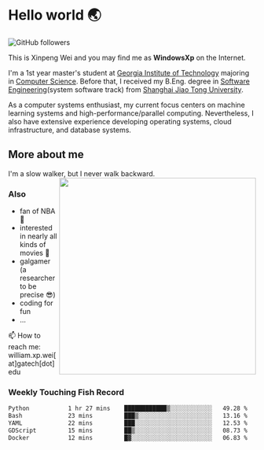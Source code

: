 <!--
**WindowsXp-Beta/WindowsXp-Beta** is a ✨ _special_ ✨ repository because its `README.md` (this file) appears on your GitHub profile.

Here are some ideas to get you started:

- 🔭 I’m currently working on ...
- 🌱 I’m currently learning ...
- 👯 I’m looking to collaborate on ...
- 🤔 I’m looking for help with ...
- 💬 Ask me about ...
- 📫 How to reach me: ...
- 😄 Pronouns: ...
- ⚡ Fun fact: ...
-->
# Hello world :earth_asia:

![GitHub followers](https://img.shields.io/github/followers/WindowsXp-Beta?style=social)

This is Xinpeng Wei and you may find me as **WindowsXp** on the Internet.

I'm a 1st year master's student at [Georgia Institute of Technology](https://www.gatech.edu/) majoring in [Computer Science](https://www.cc.gatech.edu/degree-programs/master-science-computer-science). Before that, I received my B.Eng. degree in [Software Engineering](http://www.se.sjtu.edu.cn/)(system software track) from [Shanghai Jiao Tong University](http://en.sjtu.edu.cn/).

As a computer systems enthusiast, my current focus centers on machine learning systems and high-performance/parallel computing. Nevertheless, I also have extensive experience developing operating systems, cloud infrastructure, and database systems.

## More about me

I'm a slow walker, but I never walk backward.<img align='right' src='https://github-readme-stats.vercel.app/api/top-langs/?username=WindowsXp-Beta&layout=compact&hide=scss,hcl,Tcl&langs_count=5&theme=tokyonight' width='400px'>

### Also
- fan of NBA :basketball:
- interested in nearly all kinds of movies :movie_camera:
- galgamer (a researcher to be precise :sunglasses:)
- coding for fun
- ...

📫 How to reach me: william.xp.wei[at]gatech[dot]edu

### Weekly Touching Fish Record

<!--START_SECTION:waka-->

```txt
Python           1 hr 27 mins    ████████████▒░░░░░░░░░░░░   49.28 %
Bash             23 mins         ███▒░░░░░░░░░░░░░░░░░░░░░   13.16 %
YAML             22 mins         ███░░░░░░░░░░░░░░░░░░░░░░   12.53 %
GDScript         15 mins         ██▒░░░░░░░░░░░░░░░░░░░░░░   08.73 %
Docker           12 mins         █▓░░░░░░░░░░░░░░░░░░░░░░░   06.83 %
```

<!--END_SECTION:waka-->
